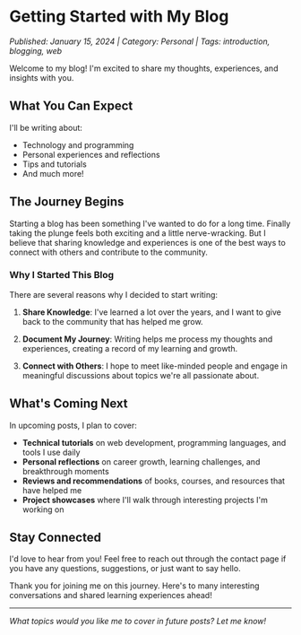 # Getting Started with My Blog

*Published: January 15, 2024 | Category: Personal | Tags: introduction, blogging, web*

Welcome to my blog! I'm excited to share my thoughts, experiences, and insights with you.

## What You Can Expect

I'll be writing about:
- Technology and programming
- Personal experiences and reflections
- Tips and tutorials
- And much more!

## The Journey Begins

Starting a blog has been something I've wanted to do for a long time. Finally taking the plunge feels both exciting and a little nerve-wracking. But I believe that sharing knowledge and experiences is one of the best ways to connect with others and contribute to the community.

### Why I Started This Blog

There are several reasons why I decided to start writing:

1. **Share Knowledge**: I've learned a lot over the years, and I want to give back to the community that has helped me grow.

2. **Document My Journey**: Writing helps me process my thoughts and experiences, creating a record of my learning and growth.

3. **Connect with Others**: I hope to meet like-minded people and engage in meaningful discussions about topics we're all passionate about.

## What's Coming Next

In upcoming posts, I plan to cover:

- **Technical tutorials** on web development, programming languages, and tools I use daily
- **Personal reflections** on career growth, learning challenges, and breakthrough moments
- **Reviews and recommendations** of books, courses, and resources that have helped me
- **Project showcases** where I'll walk through interesting projects I'm working on

## Stay Connected

I'd love to hear from you! Feel free to reach out through the contact page if you have any questions, suggestions, or just want to say hello.

Thank you for joining me on this journey. Here's to many interesting conversations and shared learning experiences ahead!

---

*What topics would you like me to cover in future posts? Let me know!*